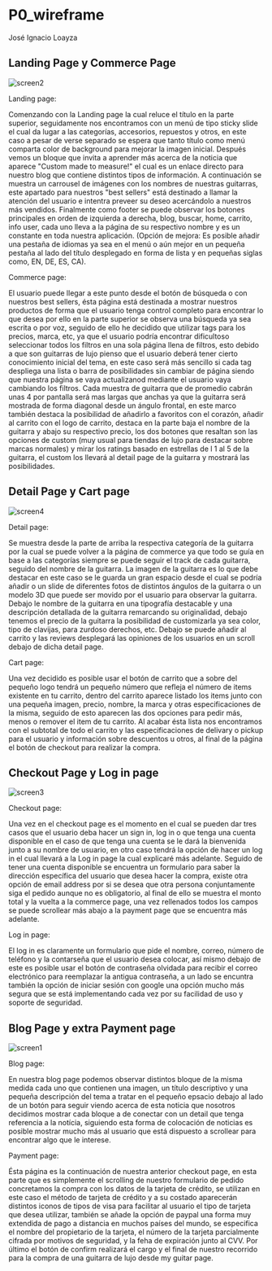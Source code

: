 # P0_wireframe

José Ignacio Loayza

## Landing Page y Commerce Page

![screen2](screens\screen2.jpg)

Landing page:

Comenzando con la Landing page la cual reluce el título en la parte superior, seguidamente nos encontramos con un menú de tipo sticky slide el cual da lugar a las categorías, accesorios, repuestos y otros, en este caso a pesar de verse separado se espera que tanto título como menú comparta color de background para mejorar la imagen inicial.
Después vemos un bloque que invita a aprender más acerca de la noticia que aparece "Custom made to measure!" el cual es un enlace directo para nuestro blog que contiene distintos tipos de información.
A continuación se muestra un carrousel de imágenes con los nombres de nuestras guitarras, este apartado para nuestros "best sellers" está destinado a llamar la atención del usuario e intentra preveer su deseo acercándolo a nuestros más vendidos.
Finalmente como footer se puede observar los botones principales en orden de izquierda a derecha, blog, buscar, home, carrito, info user, cada uno lleva a la página de su respectivo nombre y es un constante en toda nuestra aplicación.
(Opción de mejora: Es posible añadir una pestaña de idiomas ya sea en el menú o aún mejor en un pequeña pestaña al lado del título desplegado en forma de lista y en pequeñas siglas como, EN, DE, ES, CA).

Commerce page:

El usuario puede llegar a este punto desde el botón de búsqueda o con nuestros best sellers, ésta página está destinada a mostrar nuestros productos de forma que el usuario tenga control completo para encontrar lo que desea por ello en la parte superior se observa una búsqueda ya sea escrita o por voz, seguido de ello he decidido que utilizar tags para los precios, marca, etc, ya que el usuario podría encontrar dificultoso seleccionar todos los filtros en una sola página llena de filtros, esto debido a que son guitarras de lujo pienso que el usuario deberá tener cierto conocimiento inicial del tema, en este caso será más sencillo si cada tag despliega una lista o barra de posibilidades sin cambiar de página siendo que nuestra página se vaya actualizanod mediante el usuario vaya cambiando los filtros.
Cada muestra de guitarra que de promedio cabrán unas 4 por pantalla será mas largas que anchas ya que la guitarra será mostrada de forma diagonal desde un ángulo frontal, en este marco también destaca la posibilidad de añadirlo a favoritos con el corazón, añadir al carrito con el logo de carrito, destaca en la parte baja el nombre de la guitarra y abajo su respectivo precio, los dos botones que resaltan son las opciones de custom (muy usual para tiendas de lujo para destacar sobre marcas normales) y mirar los ratings basado en estrellas de l 1 al 5 de la guitarra, el custom los llevará al detail page de la guitarra y mostrará las posibilidades.

## Detail Page y Cart page

![screen4](screens\screen4.jpg)

Detail page:

Se muestra desde la parte de arriba la respectiva categoría de la guitarra por la cual se puede volver a la página de commerce ya que todo se guía en base a las categorías siempre se puede seguir el track de cada guitarra, seguido del nombre de la guitarra.
La imagen de la guitarra es lo que debe destacar en este caso se le guarda un gran espacio desde el cual se podría añadir o un slide de diferentes fotos de distintos ángulos de la guitarra o un modelo 3D que puede ser movido por el usuario para observar la guitarra.
Debajo le nombre de la guitarra en una tipografía destacable y una descripción detallada de la guitarra remarcando su originalidad, debajo tenemos el precio de la guitarra la posibilidad de customizarla ya sea color, tipo de clavijas, para zurdoso derechos, etc.
Debajo se puede añadir al carrito y las reviews desplegará las opiniones de los usuarios en un scroll debajo de dicha detail page.

Cart page:

Una vez decidido es posible usar el botón de carrito que a sobre del pequeño logo tendrá un pequeño número que refleja el número de items existente en tu carrito, dentro del carrito aparece listado los items junto con una pequeña imagen, precio, nombre, la marca y otras especificaciones de la misma, seguido de esto aparecen las dos opciones para pedir más, menos o remover el item de tu carrito.
Al acabar ésta lista nos encontramos con el subtotal de todo el carrito y las especificaciones de delivary o pickup para el usuario y información sobre descuentos u otros, al final de la página el botón de checkout para realizar la compra.

## Checkout Page y Log in page

![screen3](screens\screen3.jpg)

Checkout page:

Una vez en el checkout page es el momento en el cual se pueden dar tres casos que el usuario deba hacer un sign in, log in o que tenga una cuenta disponible en el caso de que tenga una cuenta se le dará la bienvenida junto a su nombre de usuario, en otro caso tendrá la opción de hacer un log in el cual llevará a la Log in page la cual explicaré más adelante.
Seguido de tener una cuenta disponible se encuentra un formulario para saber la dirección específica del usuario que desea hacer la compra, existe otra opción de email address por si se desea que otra persona conjuntamente siga el pedido aunque no es obligatorio, al final de ello se muestra el monto total y la vuelta a la commerce page, una vez rellenados todos los campos se puede scrollear más abajo a la payment page que se encuentra más adelante.

Log in page:

El log in es claramente un formulario que pide el nombre, correo, número de teléfono y la contarseña que el usuario desea colocar, así mismo debajo de este es posible usar el botón de contraseña olvidada para recibir el correo electrónico para reemplazar la antigua contraseña, a un lado se encuntra también la opción de iniciar sesión con google una opción mucho más segura que se está implementando cada vez por su facilidad de uso y soporte de seguridad.

## Blog Page y extra Payment page

![screen1](screens\screen1.jpg)

Blog page:

En nuestra blog page podemos observar distintos bloque de la misma medida cada uno que contienen una imagen, un título descriptivo y una pequeña descripción del tema a tratar en el pequeño epsacio debajo al lado de un botón para seguir viendo acerca de esta noticia que nosotros decidimos mostrar cada bloque a de conectar con un detail que tenga referencia a la notícia, siguiendo esta forma de colocación de noticias es posible mostrar mucho más al usuario que está dispuesto a scrollear para encontrar algo que le interese.

Payment page:

Ésta página es la continuación de nuestra anterior checkout page, en esta parte que es simplemente el scrolling de nuestro formulario de pedido concretamos la compra con los datos de la tarjeta de crédito, se utilizan en este caso el método de tarjeta de crédito y a su costado aparecerán distintos iconos de tipos de visa para facilitar al usuario el tipo de tarjeta que desea utilizar, también se añade la opción de paypal una forma muy extendida de pago a distancia en muchos países del mundo, se especifica el nombre del propietario de la tarjeta, el número de la tarjeta parcialmente cifrada por motivos de seguridad, y la feha de expiración junto al CVV.
Por último el botón de confirm realizará el cargo y el final de nuestro recorrido para la compra de una guitarra de lujo desde my guitar page.

